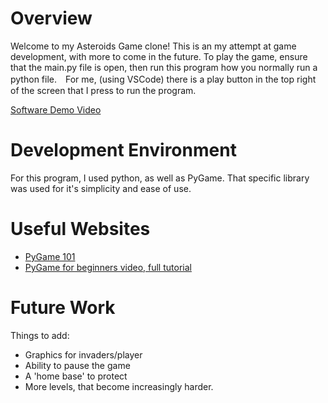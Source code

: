 # Overview

Welcome to my Asteroids Game clone! This is an my attempt at game development, with more to come in the future. To play the game, ensure that the main.py file is open, then run this program how you normally run a python file.　For me, (using VSCode) there is a play button in the top right of the screen that I press to run the program.


[Software Demo Video]((https://youtu.be/qEJrBIQdUzk))

# Development Environment

For this program, I used python, as well as PyGame. That specific library was used for it's simplicity and ease of use.

# Useful Websites

* [PyGame 101](https://www.101computing.net/getting-started-with-pygame/)
* [PyGame for beginners video, full tutorial](https://youtu.be/AY9MnQ4x3zk?si=TR7zRnIlSae4FTET)

# Future Work
Things to add:
* Graphics for invaders/player
* Ability to pause the game
* A 'home base' to protect
* More levels, that become increasingly harder.
